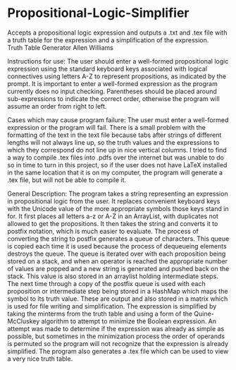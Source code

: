 # Propositional-Logic-Simplifier
Accepts a propositional logic expression and outputs a .txt and .tex file with a truth table for the expression and a simplification of the expression.  
Truth Table Generator
Allen Williams

Instructions for use:  The user should enter a well-formed propositional logic expression using the standard keyboard keys associated with logical connectives using letters A-Z to represent propositions, as indicated by the prompt.  It is important to enter a well-formed expression as the program currently does no input checking.  Parentheses should be placed around sub-expressions to indicate the correct order, otherwise the program will assume an order from right to left.

Cases which may cause program failure: The user must enter a well-formed expression or the program will fail.  There is a small problem with the formatting of the text in the text file because tabs after strings of different lengths will not always line up, so the truth values and the expressions to which they correspond do not line up in nice vertical columns.  I tried to find a way to compile .tex files into .pdfs over the internet but was unable to do so in time to turn in this project, so if the user does not have LaTeX installed in the same location that it is on my computer, the program will generate a .tex file, but will not be able to compile it.  

General Description:  The program takes a string representing an expression in propositional logic from the user.  It replaces convenient keyboard keys with the Unicode value of the more appropriate symbols those keys stand in for.  It first places all letters a-z or A-Z in an ArrayList, with duplicates not allowed to get the propositions.  It then takes the string and converts it to postfix notation, which is much easier to evaluate.  The process of converting the string to postfix generates a queue of characters.  This queue is copied each time it is used because the process of dequeueing elements destroys the queue.  The queue is iterated over with each proposition being stored on a stack, and when an operator is reached the appropriate number of values are popped and a new string is generated and pushed back on the stack.  This value is also stored in an arraylist holding intermediate steps.  The next time through a copy of the postfix queue is used with each proposition or intermediate step being stored in a HashMap which maps the symbol to its truth value.  These are output and also stored in a matrix which is used for file writing and simplification.  The expression is simplified by taking the minterms from the truth table and using a form of the Quine-McCluskey algorithm to attempt to minimize the Boolean expression.  An attempt was made to determine if the expression was already as simple as possible, but sometimes in the minimization process the order of operands is permuted so the program will not recognize that the expression is already simplified.  The program also generates a .tex file which can be used to view a very nice truth table.
